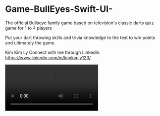 # Game-BullEyes-Swift-UI-

The official Bullseye family game based on television's classic darts quiz game for 1 to 4 players

Put your dart throwing skills and trivia knowledge to the test to win points and ultimately the game.

Kim Kim Ly
Connect with me through Linkedln: https://www.linkedin.com/in/kimkimly123/

![.](https://github.com/selenalee123/Game-BullEyes-Swift-UI-/blob/main/Bulleyes/App%20Demo%20/Simulator%20Screen%20Recording%20-%20iPhone%2011%20Pro%20-%202022-07-27%20at%2014.17.16.mp4)
